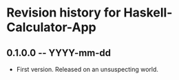 # Revision history for Haskell-Calculator-App

## 0.1.0.0 -- YYYY-mm-dd

* First version. Released on an unsuspecting world.
